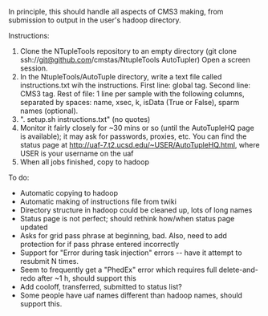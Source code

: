 In principle, this should handle all aspects of CMS3 making, from submission to output in the user's hadoop directory.

Instructions:
  1. Clone the NTupleTools repository to an empty directory (git clone ssh://git@github.com/cmstas/NtupleTools AutoTupler)  Open a screen session. 
  2. In the NtupleTools/AutoTuple directory, write a text file called instructions.txt wih the instructions.  First line: global tag.  Second line: CMS3 tag.  Rest of file: 1 line per sample with the following columns, separated by spaces: name, xsec, k, isData (True or False), sparm names (optional).
  3. ". setup.sh instructions.txt" (no quotes)
  4. Monitor it fairly closely for ~30 mins or so (until the AutoTupleHQ page is available); it may ask for passwords, proxies, etc.  You can find the status page at http://uaf-7.t2.ucsd.edu/~USER/AutoTupleHQ.html, where USER is your username on the uaf
  5. When all jobs finished, copy to hadoop

To do:
  - Automatic copying to hadoop
  - Automatic making of instructions file from twiki
  - Directory structure in hadoop could be cleaned up, lots of long names
  - Status page is not perfect; should rethink how/when status page updated
  - Asks for grid pass phrase at beginning, bad.  Also, need to add protection for if pass phrase entered incorrectly
  - Support for "Error during task injection" errors -- have it attempt to resubmit N times. 
  - Seem to frequently get a "PhedEx" error which requires full delete-and-redo after ~1 h, should support this
  - Add cooloff, transferred, submitted to status list?
  - Some people have uaf names different than hadoop names, should support this.  
